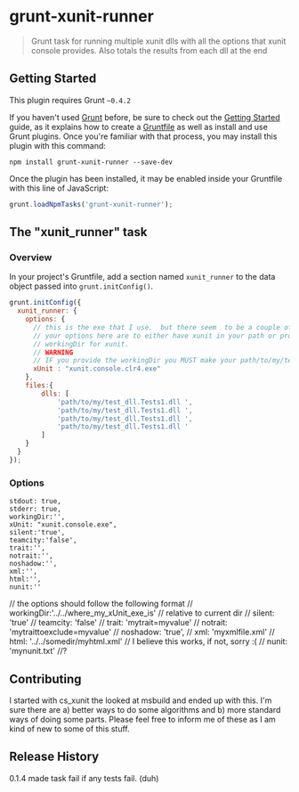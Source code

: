 # grunt-xunit-runner

> Grunt task for running multiple xunit dlls with all the options that xunit console provides. Also totals the results from each dll at the end

## Getting Started
This plugin requires Grunt `~0.4.2`

If you haven't used [Grunt](http://gruntjs.com/) before, be sure to check out the [Getting Started](http://gruntjs.com/getting-started) guide, as it explains how to create a [Gruntfile](http://gruntjs.com/sample-gruntfile) as well as install and use Grunt plugins. Once you're familiar with that process, you may install this plugin with this command:

```shell
npm install grunt-xunit-runner --save-dev
```

Once the plugin has been installed, it may be enabled inside your Gruntfile with this line of JavaScript:

```js
grunt.loadNpmTasks('grunt-xunit-runner');
```

## The "xunit_runner" task

### Overview
In your project's Gruntfile, add a section named `xunit_runner` to the data object passed into `grunt.initConfig()`.

```js
grunt.initConfig({
  xunit_runner: {
    options: {
      // this is the exe that I use.  but there seem  to be a couple of runners in the xunit bin
      // your options here are to either have xunit in your path or provide a
      // workingDir for xunit.
      // WARNING
      // IF you provide the workingDir you MUST make your path/to/my/test_dll.Test1.dll RELATIVE to the working dir!
      xUnit : "xunit.console.clr4.exe"
    },
    files:{
        dlls: [
            'path/to/my/test_dll.Tests1.dll ',
            'path/to/my/test_dll.Tests1.dll ',
            'path/to/my/test_dll.Tests1.dll ',
            'path/to/my/test_dll.Tests1.dll '
        ]
    }
  }
});
```

### Options
    stdout: true,
    stderr: true,
    workingDir:'',
    xUnit: "xunit.console.exe",
    silent:'true',
    teamcity:'false',
    trait:'',
    notrait:'',
    noshadow:'',
    xml:'',
    html:'',
    nunit:''

// the options should follow the following format
// workingDir:'../../where_my_xUnit_exe_is'  // relative to current dir
// silent: 'true'
// teamcity: 'false'
// trait: 'mytrait=myvalue'
// notrait: 'mytraittoexclude=myvalue'
// noshadow: 'true',
// xml: 'myxmlfile.xml'
// html: '../../somedir/myhtml.xml' // I believe this works, if not, sorry :(
// nunit: 'mynunit.txt' //?



## Contributing
I started with cs_xunit the looked at msbuild and ended up with this.
I'm sure there are a) better ways to do some algorithms and b) more standard ways of doing some parts.
Please feel free to inform me of these as I am kind of new to some of this stuff.

## Release History
0.1.4 made task fail if any tests fail. (duh)